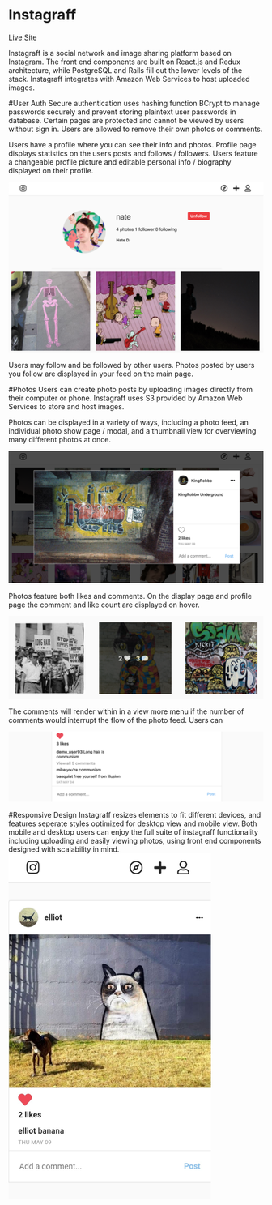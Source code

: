 # Instagraff

[Live Site](https://www.instagraff.herokuapp.com)

Instagraff is a social network and image sharing platform based on Instagram.  The front end components are built on React.js and Redux architecture, while PostgreSQL and Rails fill out the lower levels of the stack.  Instagraff integrates with Amazon Web Services to host uploaded images.

#User Auth
  Secure authentication uses hashing function BCrypt to manage passwords securely and prevent storing plaintext user passwords in database.  Certain pages are protected and cannot be viewed by users without sign in.  Users are allowed to remove their own photos or comments. 
 
 Users have a profile where you can see their info and photos.  Profile page displays statistics on the users posts and follows / followers.  Users feature a changeable profile picture and editable personal info / biography displayed on their profile.  
 
![alt text](https://raw.githubusercontent.com/natedonato/instagraff/master/productionmanual/Screen%20Shot%202019-05-10%20at%2011.43.39%20AM.png "Profile")

Users may follow and be followed by other users.  Photos posted by users you follow are displayed in your feed on the main page.

#Photos
  Users can create photo posts by uploading images directly from their computer or phone.  Instagraff uses S3 provided by Amazon Web Services to store and host images.
  
  Photos can be displayed in a variety of ways, including a photo feed, an individual photo show page / modal, and a thumbnail view for overviewing many different photos at once.
  
![alt text](https://raw.githubusercontent.com/natedonato/instagraff/master/productionmanual/photo_show.png "Photo Show Modal")

  
  Photos feature both likes and comments.  On the display page and profile page the comment and like count are displayed on hover.
  
![alt text](https://raw.githubusercontent.com/natedonato/instagraff/master/productionmanual/Untitled%202.png "Photo hover display")

  
  The comments will render within in a view more menu if the number of comments would interrupt the flow of the photo feed.  Users can 
  
  
![alt text](https://raw.githubusercontent.com/natedonato/instagraff/master/productionmanual/comments.png "View More")
    
  
 #Responsive Design
 Instagraff resizes elements to fit different devices, and features seperate styles optimized for desktop view and mobile view.  Both mobile and desktop users can enjoy the full suite of instagraff functionality including uploading and easily viewing photos, using front end components designed with scalability in mind. <img src="https://raw.githubusercontent.com/natedonato/instagraff/master/productionmanual/mobile.png" width="400px"> 
